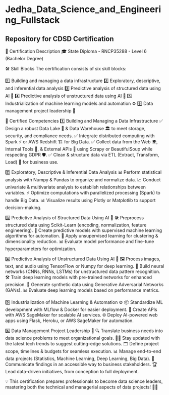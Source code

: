 # Jedha_Data_Science_and_Engineering_Fullstack
## Repository for CDSD Certification

📜 Certification Description
🎓 State Diploma - RNCP35288 - Level 6 (Bachelor Degree)

🛠️ Skill Blocks
The certification consists of six skill blocks:

1️⃣ Building and managing a data infrastructure
2️⃣ Exploratory, descriptive, and inferential data analysis
3️⃣ Predictive analysis of structured data using AI 🤖
4️⃣ Predictive analysis of unstructured data using AI 🧠
5️⃣ Industrialization of machine learning models and automation ⚙️
6️⃣ Data management project leadership 🚀

📌 Certified Competencies
1️⃣ Building and Managing a Data Infrastructure
✅ Design a robust Data Lake 🌊 & Data Warehouse 🏛️ to meet storage, security, and compliance needs.
✅ Integrate distributed computing with Spark ⚡ or AWS Redshift 🏗️ for Big Data.
✅ Collect data from the Web 🌍, Internal Tools 🏢, & External APIs 🔗 using Scrapy or BeautifulSoup while respecting GDPR 🛡️.
✅ Clean & structure data via ETL (Extract, Transform, Load) 🔄 for business use.

2️⃣ Exploratory, Descriptive & Inferential Data Analysis
📊 Perform statistical analysis with Numpy & Pandas to organize and normalize data.
📈 Conduct univariate & multivariate analysis to establish relationships between variables.
⚡ Optimize computations with parallelized processing (Spark) to handle Big Data.
📊 Visualize results using Plotly or Matplotlib to support decision-making.

3️⃣ Predictive Analysis of Structured Data Using AI 🤖
🛠️ Preprocess structured data using Scikit-Learn (encoding, normalization, feature engineering).
🔮 Create predictive models with supervised machine learning algorithms for automation.
🧩 Apply unsupervised learning for clustering & dimensionality reduction.
📊 Evaluate model performance and fine-tune hyperparameters for optimization.

4️⃣ Predictive Analysis of Unstructured Data Using AI 🧠
🖼️ Process images, text, and audio using TensorFlow or Numpy for deep learning.
🧬 Build neural networks (CNNs, RNNs, LSTMs) for unstructured data pattern recognition.
🛠️ Train deep learning models with pre-trained networks for enhanced precision.
🎨 Generate synthetic data using Generative Adversarial Networks (GANs).
📊 Evaluate deep learning models based on performance metrics.

5️⃣ Industrialization of Machine Learning & Automation ⚙️
📦 Standardize ML development with MLflow & Docker for easier deployment.
🔌 Create APIs with AWS SageMaker for scalable AI services.
🌐 Deploy AI-powered web apps using Flask, Heroku, or AWS SageMaker for automation.

6️⃣ Data Management Project Leadership 🚀
🔍 Translate business needs into data science problems to meet organizational goals.
🧑‍💻 Stay updated with the latest tech trends to suggest cutting-edge solutions.
🗂️ Define project scope, timelines & budgets for seamless execution.
📊 Manage end-to-end data projects (Statistics, Machine Learning, Deep Learning, Big Data).
📢 Communicate findings in an accessible way to business stakeholders.
🏆 Lead data-driven initiatives, from conception to full deployment.

💡 This certification prepares professionals to become data science leaders, mastering both the technical and managerial aspects of data projects! 🚀🎯
